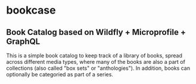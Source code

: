 # bookcase
## Book Catalog based on Wildfly + Microprofile + GraphQL

This is a simple book catalog to keep track of a library of books,
spread across different media types, where many of the books are also a
part of collections (also called "box sets" or "anthologies").  In
addition, books can optionally be categoried as part of a series.

